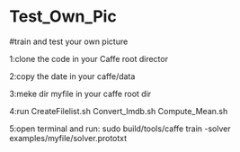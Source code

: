 # Test_Own_Pic
#train and test your own picture

1:clone the code in your Caffe root director

2:copy the date in your caffe/data

3:meke dir myfile in your caffe root dir

4:run CreateFilelist.sh Convert_lmdb.sh Compute_Mean.sh

5:open terminal and run: sudo build/tools/caffe train -solver examples/myfile/solver.prototxt

